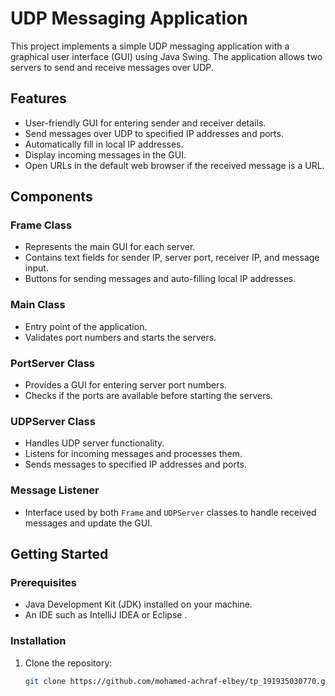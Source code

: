 # UDP Messaging Application

This project implements a simple UDP messaging application with a graphical user interface (GUI) using Java Swing. The application allows two servers to send and receive messages over UDP.

## Features

- User-friendly GUI for entering sender and receiver details.
- Send messages over UDP to specified IP addresses and ports.
- Automatically fill in local IP addresses.
- Display incoming messages in the GUI.
- Open URLs in the default web browser if the received message is a URL.

## Components

### Frame Class
- Represents the main GUI for each server.
- Contains text fields for sender IP, server port, receiver IP, and message input.
- Buttons for sending messages and auto-filling local IP addresses.

### Main Class
- Entry point of the application.
- Validates port numbers and starts the servers.

### PortServer Class
- Provides a GUI for entering server port numbers.
- Checks if the ports are available before starting the servers.

### UDPServer Class
- Handles UDP server functionality.
- Listens for incoming messages and processes them.
- Sends messages to specified IP addresses and ports.

### Message Listener
- Interface used by both `Frame` and `UDPServer` classes to handle received messages and update the GUI.

## Getting Started

### Prerequisites
- Java Development Kit (JDK) installed on your machine.
- An IDE such as IntelliJ IDEA or Eclipse .

### Installation
1. Clone the repository:
   ```bash
   git clone https://github.com/mohamed-achraf-elbey/tp_191935030770.git

